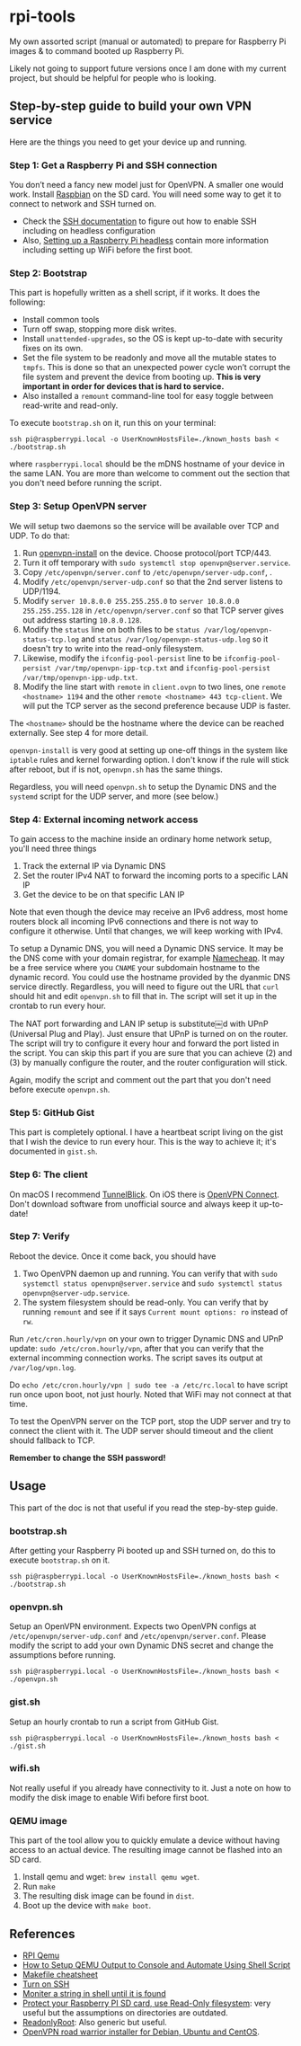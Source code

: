 # rpi-tools

My own assorted script (manual or automated) to prepare for Raspberry Pi images & to command booted up Raspberry Pi.

Likely not going to support future versions once I am done with my current project, but should be helpful for people who is looking.

## Step-by-step guide to build your own VPN service

Here are the things you need to get your device up and running.

### Step 1: Get a Raspberry Pi and SSH connection

You don’t need a fancy new model just for OpenVPN. A smaller one would work. Install [Raspbian](https://www.raspberrypi.org/downloads/raspbian/) on the SD card. You will need some way to get it to connect to network and SSH turned on.

* Check the [SSH documentation](https://www.raspberrypi.org/documentation/remote-access/ssh/) to figure out how to enable SSH including on headless configuration
* Also, [Setting up a Raspberry Pi headless](https://www.raspberrypi.org/documentation/configuration/wireless/headless.md) contain more information including setting up WiFi before the first boot.

### Step 2: Bootstrap

This part is hopefully written as a shell script, if it works. It does the following:

* Install common tools
* Turn off swap, stopping more disk writes.
* Install `unattended-upgrades`, so the OS is kept up-to-date with security fixes on its own.
* Set the file system to be readonly and move all the mutable states to `tmpfs`. This is done so that an unexpected power cycle won’t corrupt the file system and prevent the device from booting up. **This is very important in order for devices that is hard to service.**
* Also installed a `remount` command-line tool for easy toggle between read-write and read-only.

To execute `bootstrap.sh` on it, run this on your terminal:

```
ssh pi@raspberrypi.local -o UserKnownHostsFile=./known_hosts bash < ./bootstrap.sh
```

where `raspberrypi.local` should be the mDNS hostname of your device in the same LAN. You are more than welcome to comment out the section that you don't need before running the script.

### Step 3: Setup OpenVPN server

We will setup two daemons so the service will be available over TCP and UDP.
To do that:

1. Run [openvpn-install](https://github.com/Nyr/openvpn-install) on the device. Choose protocol/port TCP/443.
2. Turn it off temporary with `sudo systemctl stop openvpn@server.service`.
2. Copy `/etc/openvpn/server.conf` to `/etc/openvpn/server-udp.conf`, .
3. Modify `/etc/openvpn/server-udp.conf` so that the 2nd server listens to UDP/1194.
4. Modify `server 10.8.0.0 255.255.255.0` to `server 10.8.0.0 255.255.255.128` in `/etc/openvpn/server.conf` so that TCP server gives out address starting `10.8.0.128`.
5. Modify the `status` line on both files to be `status /var/log/openvpn-status-tcp.log` and `status /var/log/openvpn-status-udp.log` so it doesn't try to write into the read-only filesystem.
6. Likewise, modify the `ifconfig-pool-persist` line to be `ifconfig-pool-persist /var/tmp/openvpn-ipp-tcp.txt` and `ifconfig-pool-persist /var/tmp/openvpn-ipp-udp.txt`.
7. Modify the line start with `remote` in `client.ovpn` to two lines, one `remote <hostname> 1194` and the other `remote <hostname> 443 tcp-client`. We will put the TCP server as the second preference because UDP is faster.

The `<hostname>` should be the hostname where the device can be reached externally. See step 4 for more detail.

`openvpn-install` is very good at setting up one-off things in the system like `iptable` rules and kernel forwarding option. I don't know if the rule will stick after reboot, but if is not, `openvpn.sh` has the same things.

Regardless, you will need `openvpn.sh` to setup the Dynamic DNS and the `systemd` script for the UDP server, and more (see below.)

### Step 4: External incoming network access

To gain access to the machine inside an ordinary home network setup, you'll need three things

1. Track the external IP via Dynamic DNS
2. Set the router IPv4 NAT to forward the incoming ports to a specific LAN IP
3. Get the device to be on that specific LAN IP

Note that even though the device may receive an IPv6 address, most home routers block all incoming IPv6 connections and there is not way to configure it otherwise. Until that changes, we will keep working with IPv4.

To setup a Dynamic DNS, you will need a Dynamic DNS service. It may be the DNS come with your domain registrar, for example [Namecheap](https://www.namecheap.com). It may be a free service where you `CNAME` your subdomain hostname to the dynamic record. You could use the hostname provided by the dyanmic DNS service directly. Regardless, you will need to figure out the URL that `curl` should hit and edit `openvpn.sh` to fill that in. The script will set it up in the crontab to run every hour.

The NAT port forwarding and LAN IP setup is substitute￼d with UPnP (Universal Plug and Play). Just ensure that UPnP is turned on on the router. The script will try to configure it every hour and forward the port listed in the script. You can skip this part if you are sure that you can achieve (2) and (3) by manually configure the router, and the router configuration will stick.

Again, modify the script and comment out the part that you don't need before execute `openvpn.sh`.

### Step 5: GitHub Gist

This part is completely optional. I have a heartbeat script living on the gist that I wish the device to run every hour. This is the way to achieve it; it's documented in `gist.sh`.

### Step 6: The client

On macOS I recommend [TunnelBlick](https://tunnelblick.net). On iOS there is [OpenVPN Connect](https://apps.apple.com/us/app/openvpn-connect/id590379981). Don't download software from unofficial source and always keep it up-to-date!

### Step 7: Verify

Reboot the device. Once it come back, you should have

1. Two OpenVPN daemon up and running. You can verify that with `sudo systemctl status openvpn@server.service` and `sudo systemctl status openvpn@server-udp.service`.
2. The system filesystem should be read-only. You can verify that by running `remount` and see if it says `Current mount options: ro` instead of `rw`.

Run `/etc/cron.hourly/vpn` on your own to trigger Dynamic DNS and UPnP update: `sudo /etc/cron.hourly/vpn`, after that you can verify that the external incomming connection works. The script saves its output at `/var/log/vpn.log`.

Do `echo /etc/cron.hourly/vpn | sudo tee -a /etc/rc.local` to have script run once upon boot, not just hourly. Noted that WiFi may not connect at that time.

To test the OpenVPN server on the TCP port, stop the UDP server and try to connect the client with it. The UDP server should timeout and the client should fallback to TCP.

**Remember to change the SSH password!**

## Usage

This part of the doc is not that useful if you read the step-by-step guide.

### bootstrap.sh

After getting your Raspberry Pi booted up and SSH turned on, do this
to execute `bootstrap.sh` on it.

```
ssh pi@raspberrypi.local -o UserKnownHostsFile=./known_hosts bash < ./bootstrap.sh
```

### openvpn.sh

Setup an OpenVPN environment. Expects two OpenVPN configs at `/etc/openvpn/server-udp.conf` and `/etc/openvpn/server.conf`. Please modify the script to add your own Dynamic DNS secret and change the assumptions before running.

```
ssh pi@raspberrypi.local -o UserKnownHostsFile=./known_hosts bash < ./openvpn.sh
```

### gist.sh

Setup an hourly crontab to run a script from GitHub Gist.

```
ssh pi@raspberrypi.local -o UserKnownHostsFile=./known_hosts bash < ./gist.sh
```

### wifi.sh

Not really useful if you already have connectivity to it. Just a note on how to modify the disk image to enable Wifi before first boot.

### QEMU image

This part of the tool allow you to quickly emulate a device without having access to an actual device.
The resulting image cannot be flashed into an SD card.

1. Install qemu and wget: `brew install qemu wget`.
2. Run `make`
3. The resulting disk image can be found in `dist`.
4. Boot up the device with `make boot`.

## References

* [RPI Qemu](https://gist.github.com/hfreire/5846b7aa4ac9209699ba#gistcomment-2833377)
* [How to Setup QEMU Output to Console and Automate Using Shell Script](https://fadeevab.com/how-to-setup-qemu-output-to-console-and-automate-using-shell-script/)
* [Makefile cheatsheet](https://devhints.io/makefile)
* [Turn on SSH](https://www.raspberrypi.org/documentation/remote-access/ssh/)
* [Moniter a string in shell until it is found](https://superuser.com/a/900134)
* [Protect your Raspberry PI SD card, use Read-Only filesystem](https://hallard.me/raspberry-pi-read-only/): very useful but the assumptions on directories are outdated.
* [ReadonlyRoot](https://wiki.debian.org/ReadonlyRoot): Also generic but useful.
* [OpenVPN road warrior installer for Debian, Ubuntu and CentOS](https://github.com/Nyr/openvpn-install).
